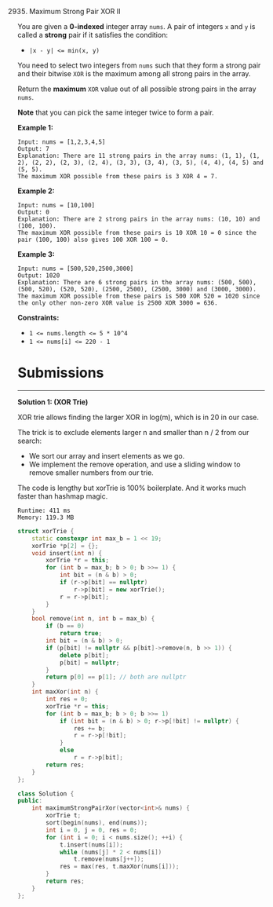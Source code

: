 2935. Maximum Strong Pair XOR II

You are given a **0-indexed** integer array `nums`. A pair of integers `x` and `y` is called a **strong** pair if it satisfies the condition:

* `|x - y| <= min(x, y)`

You need to select two integers from `nums` such that they form a strong pair and their bitwise `XOR` is the maximum among all strong pairs in the array.

Return the **maximum** `XOR` value out of all possible strong pairs in the array `nums`.

**Note** that you can pick the same integer twice to form a pair.

 

**Example 1:**
```
Input: nums = [1,2,3,4,5]
Output: 7
Explanation: There are 11 strong pairs in the array nums: (1, 1), (1, 2), (2, 2), (2, 3), (2, 4), (3, 3), (3, 4), (3, 5), (4, 4), (4, 5) and (5, 5).
The maximum XOR possible from these pairs is 3 XOR 4 = 7.
```

**Example 2:**
```
Input: nums = [10,100]
Output: 0
Explanation: There are 2 strong pairs in the array nums: (10, 10) and (100, 100).
The maximum XOR possible from these pairs is 10 XOR 10 = 0 since the pair (100, 100) also gives 100 XOR 100 = 0.
```

**Example 3:**
```
Input: nums = [500,520,2500,3000]
Output: 1020
Explanation: There are 6 strong pairs in the array nums: (500, 500), (500, 520), (520, 520), (2500, 2500), (2500, 3000) and (3000, 3000).
The maximum XOR possible from these pairs is 500 XOR 520 = 1020 since the only other non-zero XOR value is 2500 XOR 3000 = 636.
```

**Constraints:**

* `1 <= nums.length <= 5 * 10^4`
* `1 <= nums[i] <= 220 - 1`

# Submissions
---
**Solution 1: (XOR Trie)**

XOR trie allows finding the larger XOR in log(m), which is in 20 in our case.

The trick is to exclude elements larger n and smaller than n / 2 from our search:

* We sort our array and insert elements as we go.
* We implement the remove operation, and use a sliding window to remove smaller numbers from our trie.

The code is lengthy but xorTrie is 100% boilerplate. And it works much faster than hashmap magic.

```
Runtime: 411 ms
Memory: 119.3 MB
```
```c++
struct xorTrie {
    static constexpr int max_b = 1 << 19;
    xorTrie *p[2] = {};
    void insert(int n) {
        xorTrie *r = this;
        for (int b = max_b; b > 0; b >>= 1) {
            int bit = (n & b) > 0;
            if (r->p[bit] == nullptr)
                r->p[bit] = new xorTrie();
            r = r->p[bit];
        }
    }
    bool remove(int n, int b = max_b) {
        if (b == 0)
            return true;
        int bit = (n & b) > 0;
        if (p[bit] != nullptr && p[bit]->remove(n, b >> 1)) {
            delete p[bit];
            p[bit] = nullptr;
        }
        return p[0] == p[1]; // both are nullptr
    }    
    int maxXor(int n) {
        int res = 0;
        xorTrie *r = this;
        for (int b = max_b; b > 0; b >>= 1)
            if (int bit = (n & b) > 0; r->p[!bit] != nullptr) {
                res += b;
                r = r->p[!bit];
            }
            else
                r = r->p[bit];
        return res;
    }  
};

class Solution {
public:
    int maximumStrongPairXor(vector<int>& nums) {
        xorTrie t;
        sort(begin(nums), end(nums));
        int i = 0, j = 0, res = 0; 
        for (int i = 0; i < nums.size(); ++i) {
            t.insert(nums[i]);
            while (nums[j] * 2 < nums[i])
                t.remove(nums[j++]);
            res = max(res, t.maxXor(nums[i]));
        }
        return res;
    }
};
```
